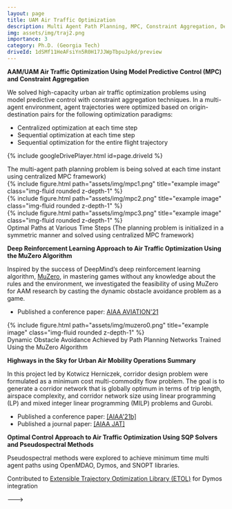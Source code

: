 ```yaml
---
layout: page
title: UAM Air Traffic Optimization
description: Multi Agent Path Planning, MPC, Constraint Aggregation, Deep RL, MuZero Algorithm, Pseudospectral Methods 
img: assets/img/traj2.png  
importance: 3
category: Ph.D. (Georgia Tech)
driveId: 1dSMf11HeAFsiYn5R0H17JJWpTbpuJpkd/preview
---
```


**AAM/UAM Air Traffic Optimization Using Model Predictive Control (MPC) and Constraint Aggregation**

We solved high-capacity urban air traffic optimization problems using model predictive control with constraint aggregation techniques. In a multi-agent environment, agent trajectories were optimized based on origin-destination pairs for the following optimization paradigms: 
  - Centralized optimization at each time step 
  - Sequential optimization at each time step
  - Sequential optimization for the entire flight trajectory

<!-- https://drive.google.com/file/d/1dSMf11HeAFsiYn5R0H17JJWpTbpuJpkd/view?usp=sharing -->

{% include googleDrivePlayer.html id=page.driveId %}

<div class="caption">
    The multi-agent path planning problem is being solved at each time instant using centralized MPC framework)  
</div> 

<div class="row">
    <div class="col-sm mt-3 mt-md-0">
        {% include figure.html path="assets/img/mpc1.png" title="example image" class="img-fluid rounded z-depth-1" %}
    </div>
    <div class="col-sm mt-3 mt-md-0">
        {% include figure.html path="assets/img/mpc2.png" title="example image" class="img-fluid rounded z-depth-1" %}
    </div>
    <div class="col-sm mt-3 mt-md-0">
        {% include figure.html path="assets/img/mpc3.png" title="example image" class="img-fluid rounded z-depth-1" %}
    </div>
</div>
<div class="caption">
    Optimal Paths at Various Time Steps (The planning problem is initialized in a symmetric manner and solved using centralized MPC framework)  
</div> 
 
 
**Deep Reinforcement Learning Approach to Air Traffic Optimization Using the MuZero Algorithm**  

  Inspired by the success of DeepMind’s deep reinforcement learning algorithm, <a href="https://deepmind.com/blog/article/muzero-mastering-go-chess-shogi-and-atari-without-rules">MuZero</a>, in mastering games without any knowledge about the rules and the environment, we investigated the feasibility of using MuZero for AAM research by casting the dynamic obstacle avoidance problem as a game.
 
 - Published a conference paper: <a href="https://arc.aiaa.org/doi/10.2514/6.2021-2377">AIAA AVIATION'21</a>
  
<div class="row">
    <div class="col-sm mt-3 mt-md-0">
        {% include figure.html path="assets/img/muzero0.png" title="example image" class="img-fluid rounded z-depth-1" %}
    </div>
</div>
<div class="caption">
    Dynamic Obstacle Avoidance Achieved by Path Planning Networks Trained Using the MuZero Algorithm  
</div>


**Highways in the Sky for Urban Air Mobility Operations Summary**

In this project led by Kotwicz Herniczek, corridor design problem were formulated as a minimum cost multi-commodity flow problem. The goal is to generate a corridor network that is globally optimum in terms of trip length, airspace complexity, and corridor network size using linear programming (LP) and mixed integer linear programming (MILP) problems and Gurobi. 
    
 - Published a conference paper: <a href="https://arc.aiaa.org/doi/10.2514/6.2021-2376">[AIAA'21b]</a>
 - Published a journal paper: <a href="https://arc.aiaa.org/journal/jat">[AIAA JAT]</a>
     
 **Optimal Control Approach to Air Traffic Optimization Using SQP Solvers and Pseudospectral Methods**  

Pseudospectral methods were explored to achieve minimum time multi agent paths using OpenMDAO, Dymos, and SNOPT libraries.
 
  Contributed to <a href="https://olasanni1.github.io/ETOL/index.html">Extensible Trajectory Optimization Library (ETOL)</a> for Dymos integration
   
<!--- An interior-point method based optimizer library was used to solve the non-linear constrained MPC optimization problems. Specifically, a large-scale linear system was repeatedly solved via a sparse symmetric indefinite linear solver. DoMPC, CasADi, IPOPT, and sparse linear solvers were used. A journal paper is in preparation.
Corridors were allowed for cardinal directions (N, S, W, E, climb, and descent) to limit the structural design. Air traffic metrics were investigated and utilized.**Introduction**

 Our goal was to determine optimal policies for agents in dynamic air traffic environment based on state-action pairs and reward-based optimization of MuZero’s networks that learn the value, the policy, and the reward. For this purpose, the sequential path planning optimization was implemented at each time step.

AAM (Advanced Air Mobility) and UAM (Urban Air Mobility) research activities include multi-agent path planning, dynamic obstacle avoidance, and several air traffic optimization paradigms such as centralized and sequential optimization. Problems were formulated using model predictive control (MPC), deep reinforcement learning, optimal control via pseudospectral methods, and mixed integer linear programming. <!--- Constraint aggregation is also investigated and utilized for this purpose. --->
--->
